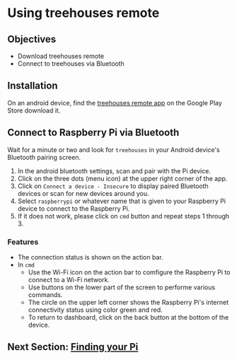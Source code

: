 # Using treehouses remote

## Objectives

* Download treehouses remote
* Connect to treehouses via Bluetooth

## Installation
On an android device, find the [treehouses remote app](https://play.google.com/store/apps/details?id=io.treehouses.remote) on the Google Play Store download it.


## Connect to Raspberry Pi via Bluetooth

Wait for a minute or two and look for `treehouses` in your Android device's Bluetooth pairing screen.

1. In the android bluetooth settings, scan and pair with the Pi device.
2. Click on the three dots (menu icon) at the upper right corner of the app. 
3. Click on `Connect a device - Insecure` to display paired Bluetooth devices or scan for new devices around you.
4. Select `raspberrypi` or whatever name that is given to your Raspberry Pi device to connect to the Raspberry Pi.
5. If it does not work, please click on `cmd` button and repeat steps 1 through 3.

### Features

- The connection status is shown on the action bar.
- In `cmd`
  - Use the Wi-Fi icon on the action bar to comfigure the Raspberry Pi to connect to a Wi-Fi network.
  - Use buttons on the lower part of the screen to performe various commands.
  - The circle on the upper left corner shows the Raspberry Pi's internet connectivity status using color green and red.
  - To return to dashboard, click on the back button at the bottom of the device.

## Next Section: [Finding your Pi](find-pi.md)
